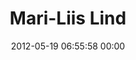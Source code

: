 ---
title: "Mari-Liis Lind"
date: 2012-05-19 06:55:58 00:00
permalink: /mariliis
twitter: ""
likes: [253,69]
id: 422
gravatar: "http://www.gravatar.com/avatar/dded0ebadecf20ffb333a4dd186efaa5"
---
